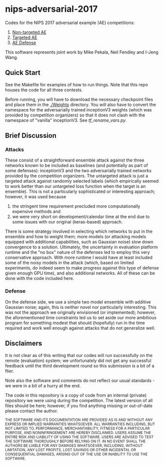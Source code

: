 # nips-adversarial-2017

Codes for the NIPS 2017 adversarial example (AE) competitions:

1.  [Non-targeted AE](https://www.kaggle.com/c/nips-2017-non-targeted-adversarial-attack)
2.  [Targeted AE](https://www.kaggle.com/c/nips-2017-targeted-adversarial-attack)
3.  [AE Defense](https://www.kaggle.com/c/nips-2017-defense-against-adversarial-attack)

This software represents joint work by Mike Pekala, Neil Fendley and I-Jeng Wang.


## Quick Start

See the Makefile for examples of how to run things.  Note that this repo houses the code for all three contests.

Before running, you will have to download the necessary checkpoint files and place them in the [./Weights](Weights) directory.  You will also have to convert the namespace for the adversarially trained inceptionV3 weights (which was provided by competition organizers) so that it does not clash with the namespace of "vanilla" inceptionV3.  See *tf_rename_vars.py*.


## Brief Discussion

### Attacks
These consist of a straightforward ensemble attack against the three networks known to be included as baselines (and potentially as part of some defenses): inceptionV3 and the two adversarially trained networks provided by the competition organizers.  The untargeted attack is just a targeted attack against randomly selected labels (which empirically seemed to work better than our untargeted loss function when the target is an ensemble).  This is not a particularly sophisticated or interesting approach; however, it was used because 

1. the stringent time requirement precluded more computationally expensive methods and 
2. we were very short on development/calendar time at the end due to some issues with our original (keras-based) approach.

There is some strategy involved in selecting which networks to put in the ensemble and how to weight them; more models (or attacking models equipped with additional capabilities, such as Gaussian noise) slow down convergence to a solution.  Ultimately, the uncertainty in evaluation platform runtime and the "no box" nature of the defenses led to employ this very conservative approach.    With more runtime I would have at least included some of the noisy models in the attack (which, based on limited experiments, do indeed seem to make progress against this type of defense given enough GPU time), and also additional networks.  All of these can be done with the code included here.


### Defense
On the defense side, we use a simple two model ensemble with additive Gaussian noise; again, this is neither novel nor particularly interesting.  This was not the approach we originally envisioned (or implemented); however, the aforementioned time constraints led us to set aside our more ambitious program for something modest that should (hopefully) run in the time required and work well enough against attacks that do not generalize well.


## Disclaimers

It is not clear as of this writing that our codes will run successfully on the remote (evaluation) system; we unfortunately did not get any successful feedback until the third development round so this submission is a bit of a flier.

Note also the software and comments do not reflect our usual standards - we were in a bit of a hurry at the end.

The code in this repository is a copy of code from an internal (private) repository we were using during the competition. The latest version of all files should be here; however, if you find anything missing or out-of-date please contact the author.

<sub>
THE SOFTWARE AND ITS DOCUMENTATION ARE PROVIDED AS IS AND WITHOUT ANY EXPRESS OR IMPLIED WARRANTIES WHATSOEVER. ALL WARRANTIES INCLUDING, BUT NOT LIMITED TO, PERFORMANCE, MERCHANTABILITY, FITNESS FOR A PARTICULAR PURPOSE, AND NONINFRINGEMENT ARE HEREBY DISCLAIMED. USERS ASSUME THE ENTIRE RISK AND LIABILITY OF USING THE SOFTWARE. USERS ARE ADVISED TO TEST THE SOFTWARE THOROUGHLY BEFORE RELYING ON IT. IN NO EVENT SHALL THE AUTHORS BE LIABLE FOR ANY DAMAGES WHATSOEVER, INCLUDING, WITHOUT LIMITATION, ANY LOST PROFITS, LOST SAVINGS OR OTHER INCIDENTAL OR CONSEQUENTIAL DAMAGES, ARISING OUT OF THE USE OR INABILITY TO USE THE SOFTWARE.
</sub>
